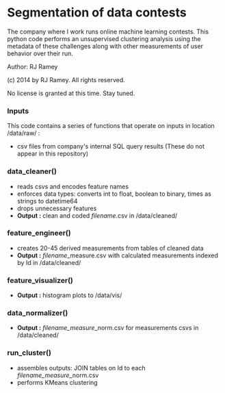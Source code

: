 Segmentation of data contests
========

The company where I work runs online machine learning contests. This python code performs an unsupervised clustering analysis using the metadata of these challenges along with other measurements of user behavior over their run.

Author: RJ Ramey

(c) 2014 by RJ Ramey. All rights reserved. 

No license is granted at this time. Stay tuned.

### Inputs

This code contains a series of functions that operate on inputs in location /data/raw/ :

- csv files from company's internal SQL query results  (These do not appear in this repository)

### data_cleaner()
- reads csvs and encodes feature names
- enforces data types: converts int to float, boolean to binary, times as strings to datetime64
- drops unnecessary features
- **Output :** clean and coded *filename*.csv in /data/cleaned/

### feature_engineer()
- creates 20-45 derived measurements from tables of cleaned data
- **Output :** *filename*_measure.csv with calculated measurements indexed by Id in /data/cleaned/

### feature_visualizer()
- **Output :** histogram plots to /data/vis/ 

### data_normalizer()
- **Output :** *filename_measure*_norm.csv for measurements csvs in /data/cleaned/

### run_cluster()
- assembles outputs: JOIN tables on Id to each *filename_measure*_norm.csv
- performs KMeans clustering